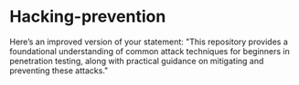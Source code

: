 # Hacking-prevention
Here’s an improved version of your statement:    "This repository provides a foundational understanding of common attack techniques for beginners in penetration testing, along with practical guidance on mitigating and preventing these attacks."
